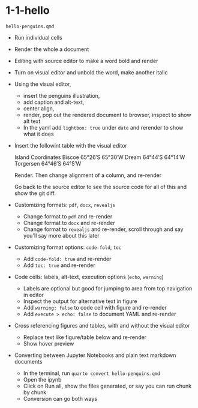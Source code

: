 # 1-1-hello

`hello-penguins.qmd`

-   Run individual cells

-   Render the whole a document

-   Editing with source editor to make a word bold and render

-   Turn on visual editor and unbold the word, make another italic

-   Using the visual editor, 
	- insert the penguins illustration, 
	- add caption and alt-text, 
	- center align,
	- render, pop out the rendered document to browser, inspect to show alt text
	- In the yaml add `lightbox: true` under `date` and rerender to show what it does

-   Insert the followint table with the visual editor

	Island		Coordinates
	Biscoe 		65°26′S 65°30′W
	Dream		64°44′S 64°14′W
	Torgersen	64°46′S 64°5′W

	Render. Then change alignment of a column, and re-render

	Go back to the source editor to see the source code for all of this and show the git diff.

-   Customizing formats: `pdf`, `docx`, `revealjs`
	- Change format to `pdf` and re-render
	- Change format to `docx` and re-render
	- Change format to `revealjs` and re-render, scroll through and say you'll say more about this later

-   Customizing format options:  `code-fold`, `toc`
	- Add `code-fold: true` and re-render
	- Add `toc: true` and re-render

-   Code cells: labels, alt-text, execution options (`echo`, `warning`)
	- Labels are optional but good for jumping to area from top navigation in editor
	- Inspect the output for alternative text in figure
	- Add `warning: false` to code cell with figure and re-render
	- Add `execute > echo: false` to document YAML and re-render

-   Cross referencing figures and tables, with and without the visual editor
	- Replace text like figure/table below and re-render
	- Show hover preview

-   Converting between Jupyter Notebooks and plain text markdown documents
	- In the terminal, run `quarto convert hello-penguins.qmd`
	- Open the ipynb
	- Click on Run all, show the files generated, or say you can run chunk by chunk
	- Conversion can go both ways

